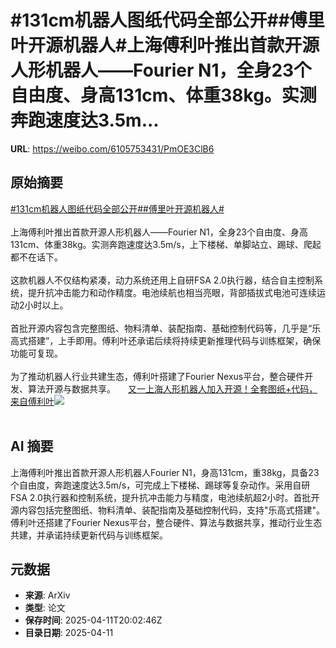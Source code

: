 # #131cm机器人图纸代码全部公开##傅里叶开源机器人#上海傅利叶推出首款开源人形机器人——Fourier N1，全身23个自由度、身高131cm、体重38kg。实测奔跑速度达3.5m...

**URL**: https://weibo.com/6105753431/PmOE3ClB6

## 原始摘要

<a href="https://m.weibo.cn/search?containerid=231522type%3D1%26t%3D10%26q%3D%23131cm%E6%9C%BA%E5%99%A8%E4%BA%BA%E5%9B%BE%E7%BA%B8%E4%BB%A3%E7%A0%81%E5%85%A8%E9%83%A8%E5%85%AC%E5%BC%80%23&amp;extparam=%23131cm%E6%9C%BA%E5%99%A8%E4%BA%BA%E5%9B%BE%E7%BA%B8%E4%BB%A3%E7%A0%81%E5%85%A8%E9%83%A8%E5%85%AC%E5%BC%80%23" data-hide=""><span class="surl-text">#131cm机器人图纸代码全部公开#</span></a><a href="https://m.weibo.cn/search?containerid=231522type%3D1%26t%3D10%26q%3D%23%E5%82%85%E9%87%8C%E5%8F%B6%E5%BC%80%E6%BA%90%E6%9C%BA%E5%99%A8%E4%BA%BA%23&amp;extparam=%23%E5%82%85%E9%87%8C%E5%8F%B6%E5%BC%80%E6%BA%90%E6%9C%BA%E5%99%A8%E4%BA%BA%23" data-hide=""><span class="surl-text">#傅里叶开源机器人#</span></a><br><br>上海傅利叶推出首款开源人形机器人——Fourier N1，全身23个自由度、身高131cm、体重38kg。实测奔跑速度达3.5m/s，上下楼梯、单脚站立、踢球、爬起都不在话下。<br><br>这款机器人不仅结构紧凑，动力系统还用上自研FSA 2.0执行器，结合自主控制系统，提升抗冲击能力和动作精度。电池续航也相当亮眼，背部插拔式电池可连续运动2小时以上。<br><br>首批开源内容包含完整图纸、物料清单、装配指南、基础控制代码等，几乎是“乐高式搭建”，上手即用。傅利叶还承诺后续将持续更新推理代码与训练框架，确保功能可复现。<br><br>为了推动机器人行业共建生态，傅利叶搭建了Fourier Nexus平台，整合硬件开发、算法开源与数据共享。 <a href="https://weibo.com/ttarticle/p/show?id=2309405154379001888798" data-hide=""><span class="url-icon"><img style="width: 1rem;height: 1rem" src="https://h5.sinaimg.cn/upload/2015/09/25/3/timeline_card_small_article_default.png" referrerpolicy="no-referrer"></span><span class="surl-text">又一上海人形机器人加入开源！全套图纸+代码，来自傅利叶</span></a><img style="" src="https://tvax1.sinaimg.cn/large/006Fd7o3gy1i0d9cz62lyj30rs0fmabb.jpg" referrerpolicy="no-referrer"><br><br>

## AI 摘要

上海傅利叶推出首款开源人形机器人Fourier N1，身高131cm，重38kg，具备23个自由度，奔跑速度达3.5m/s，可完成上下楼梯、踢球等复杂动作。采用自研FSA 2.0执行器和控制系统，提升抗冲击能力与精度，电池续航超2小时。首批开源内容包括完整图纸、物料清单、装配指南及基础控制代码，支持"乐高式搭建"。傅利叶还搭建了Fourier Nexus平台，整合硬件、算法与数据共享，推动行业生态共建，并承诺持续更新代码与训练框架。

## 元数据

- **来源**: ArXiv
- **类型**: 论文
- **保存时间**: 2025-04-11T20:02:46Z
- **目录日期**: 2025-04-11
